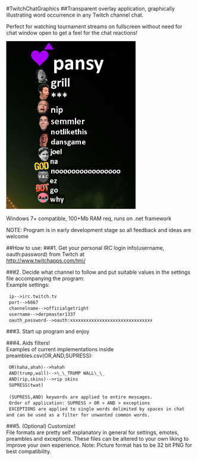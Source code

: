 #TwitchChatGraphics
##Transparent overlay application, graphically illustrating word occurrence in any Twitch channel chat.

Perfect for watching tournament streams on fullscreen without need for chat window open to get a feel for the chat reactions!

![alt text](https://github.com/barestrand/TwitchChatGraphics/blob/master/pansy.PNG "Showcase 1")

Windows 7+ compatible, 100+Mb RAM req, runs on .net framework

NOTE: Program is in early development stage so all feedback and ideas are welcome

##How to use:
###1. Get your personal IRC login info(username, oauth:password) from Twitch at  
	http://www.twitchapps.com/tmi/  

###2. Decide what channel to follow and put suitable values in the settings file accompanying the program:  
   Example settings:

     ip-->irc.twitch.tv  
     port-->6667  
     channelname-->officialgetright  
     username-->derpmaster1337  
     oauth_password-->oauth:xxxxxxxxxxxxxxxxxxxxxxxxxxxxxxx  

###3. Start up program and enjoy

###4. Aids filters!  
   Examples of current implementations inside preambles.csv(OR,AND,SUPRESS):

     OR(haha,ahah)-->hahah  
     AND(trump,wall)-->\_\_TRUMP WALL\_\_  
     AND(rip,skins)-->rip skins  
     SUPRESS(twat)  

     (SUPRESS,AND) keywords are applied to entire messages.
     Order of application: SUPRESS > OR > AND > exceptions
     EXCEPTIONS are applied to single words delimited by spaces in chat and can be used as a filter for unwanted common words.

###5. (Optional) Customize!  
     File formats are pretty self explanatory in general for settings, emotes, preambles and exceptions.
     These files can be altered to your own liking to improve your own experience.
     Note: Picture format has to be 32 bit PNG for best compatibility.

